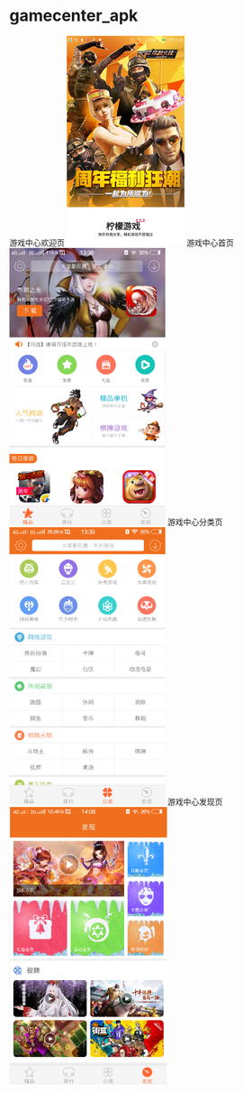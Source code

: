 # gamecenter_apk
游戏中心欢迎页
![](https://github.com/liupanfeng/view/blob/master/welcome.png)
游戏中心首页
![](https://github.com/liupanfeng/view/blob/master/first_x.png)
游戏中心分类页
![](https://github.com/liupanfeng/view/blob/master/third_x.png)
游戏中心发现页
![](https://github.com/liupanfeng/view/blob/master/four_x.png)

